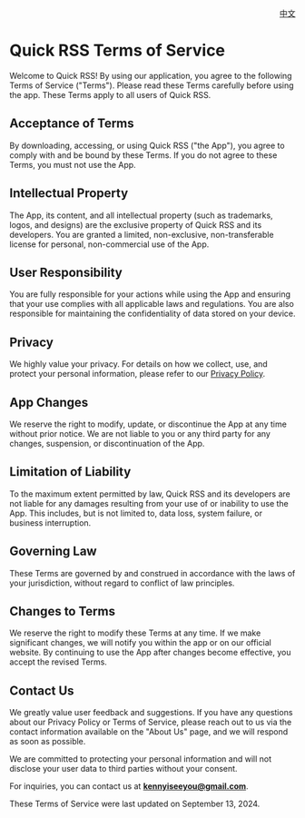 <p align="right">
  <a href="./terms-of-service.zh.md">中文</a>
</p>
<!--rehype:style=float: right; bottom: -36px; position: relative;-->

Quick RSS Terms of Service
===

Welcome to Quick RSS! By using our application, you agree to the following Terms of Service ("Terms"). Please read these Terms carefully before using the app. These Terms apply to all users of Quick RSS.

## Acceptance of Terms

By downloading, accessing, or using Quick RSS ("the App"), you agree to comply with and be bound by these Terms. If you do not agree to these Terms, you must not use the App.

## Intellectual Property

The App, its content, and all intellectual property (such as trademarks, logos, and designs) are the exclusive property of Quick RSS and its developers. You are granted a limited, non-exclusive, non-transferable license for personal, non-commercial use of the App.

## User Responsibility

You are fully responsible for your actions while using the App and ensuring that your use complies with all applicable laws and regulations. You are also responsible for maintaining the confidentiality of data stored on your device.

## Privacy

We highly value your privacy. For details on how we collect, use, and protect your personal information, please refer to our [Privacy Policy](./privacy-policy.md).

## App Changes

We reserve the right to modify, update, or discontinue the App at any time without prior notice. We are not liable to you or any third party for any changes, suspension, or discontinuation of the App.

## Limitation of Liability

To the maximum extent permitted by law, Quick RSS and its developers are not liable for any damages resulting from your use of or inability to use the App. This includes, but is not limited to, data loss, system failure, or business interruption.

## Governing Law

These Terms are governed by and construed in accordance with the laws of your jurisdiction, without regard to conflict of law principles.

## Changes to Terms

We reserve the right to modify these Terms at any time. If we make significant changes, we will notify you within the app or on our official website. By continuing to use the App after changes become effective, you accept the revised Terms.

## Contact Us

We greatly value user feedback and suggestions. If you have any questions about our Privacy Policy or Terms of Service, please reach out to us via the contact information available on the "About Us" page, and we will respond as soon as possible.

We are committed to protecting your personal information and will not disclose your user data to third parties without your consent.

For inquiries, you can contact us at **kennyiseeyou@gmail.com**.

These Terms of Service were last updated on September 13, 2024.

